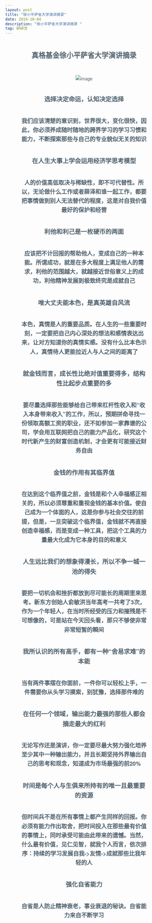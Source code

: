 ```yaml
---
layout: post
title: "徐小平萨省大学演讲摘录"
date: 2019-10-04
description: "徐小平萨省大学演讲摘录 "
tag: 碎碎念 
---
```


<div class="output_wrapper" id="output_wrapper_id" style="font-size: 14px; color: rgb(80, 97, 109); line-height: 1.6; word-spacing: 0px; letter-spacing: 0px; font-family: 'Helvetica Neue', Helvetica, 'Hiragino Sans GB', 'Microsoft YaHei', Arial, sans-serif; margin: 0px 10%; text-align: center;"><h1 id="h" style="color: inherit; line-height: inherit; padding: 0px; margin: 2em 0px; font-weight: bold; font-size: 1.6em;"><span style="font-size: inherit; color: inherit; line-height: inherit; margin: 0px; padding: 0px;">真格基金徐小平萨省大学演讲摘录</span></h1>

![image](https://image.135editor.com/uploadword/5766750/201910/5d96b553-8e24-476f-b381-1449ac10006c.jpg)

<h2 id="h-1" style="color: inherit; line-height: inherit; padding: 0px; margin: 2em 0px; font-weight: bold; font-size: 1.4em;"><span style="font-size: inherit; color: inherit; line-height: inherit; margin: 0px; padding: 0px;">选择决定命运，认知决定选择</span></h2>
<h3 id="h-2" style="color: inherit; line-height: inherit; padding: 0px; margin: 2em 0px; font-weight: bold; font-size: 1.3em;"><span style="font-size: inherit; color: inherit; line-height: inherit; margin: 0px; padding: 0px;">我们应该清楚的意识到，世界很大，变化很快，因此，你必须养成随时随地的跨界学习的学习习惯和能力，不断探索那些与自己的专业貌似无关的知识</span></h3>
<h2 id="h-3" style="color: inherit; line-height: inherit; padding: 0px; margin: 2em 0px; font-weight: bold; font-size: 1.4em;"><span style="font-size: inherit; color: inherit; line-height: inherit; margin: 0px; padding: 0px;">在人生大事上学会运用经济学思考模型</span></h2>
<h3 id="h-4" style="color: inherit; line-height: inherit; padding: 0px; margin: 2em 0px; font-weight: bold; font-size: 1.3em;"><span style="font-size: inherit; color: inherit; line-height: inherit; margin: 0px; padding: 0px;">人的价值高低取决与稀缺性，即不可代替性。所以，无论做什么工作或者薛泽和谁一起工作，都要把事情做到别人无法替代的程度，这是对自我价值最好的保护和经营</span></h3>
<h2 id="h-5" style="color: inherit; line-height: inherit; padding: 0px; margin: 2em 0px; font-weight: bold; font-size: 1.4em;"><span style="font-size: inherit; color: inherit; line-height: inherit; margin: 0px; padding: 0px;">利他和利己是一枚硬币的两面</span></h2>
<h3 id="h-6" style="color: inherit; line-height: inherit; padding: 0px; margin: 2em 0px; font-weight: bold; font-size: 1.3em;"><span style="font-size: inherit; color: inherit; line-height: inherit; margin: 0px; padding: 0px;">应该把不计回报的帮助他人，变成自己的一种本能。所谓成功，就是在多大程度上满足他人的需求，利他的范围越大，就越接近世俗意义上的成功，利他精神发展到极致终究是成就自己</span></h3>
<h2 id="h-7" style="color: inherit; line-height: inherit; padding: 0px; margin: 2em 0px; font-weight: bold; font-size: 1.4em;"><span style="font-size: inherit; color: inherit; line-height: inherit; margin: 0px; padding: 0px;">唯大丈夫能本色，是真英雄自风流</span></h2>
<h3 id="h-8" style="color: inherit; line-height: inherit; padding: 0px; margin: 2em 0px; font-weight: bold; font-size: 1.3em;"><span style="font-size: inherit; color: inherit; line-height: inherit; margin: 0px; padding: 0px;">本色，真情是人的重要品质。在人生的一些重要时刻，一定要把自己内心深处的想法和感情表达出来，让对方知道你的真情实感。没有什么比本色示人，真情待人更能拉近人与人之间的距离了</span></h3>
<h2 id="h-9" style="color: inherit; line-height: inherit; padding: 0px; margin: 2em 0px; font-weight: bold; font-size: 1.4em;"><span style="font-size: inherit; color: inherit; line-height: inherit; margin: 0px; padding: 0px;">就金钱而言，成长性比绝对值重要得多，结构性比起步点重要的多</span></h2>
<h3 id="h-10" style="color: inherit; line-height: inherit; padding: 0px; margin: 2em 0px; font-weight: bold; font-size: 1.3em;"><span style="font-size: inherit; color: inherit; line-height: inherit; margin: 0px; padding: 0px;">要尽量选择那些能够给自己带来杠杆性收入和“收入本身带来收入”的工作，所以，预期拼命寻找一份领取高额工资的职业，还不如参加一家靠谱的公司，学会用互联网把自己的能力产品化，研究这个时代新产生的财富创造机制，才会更有可能接近财务自由</span></h3>
<h2 id="h-11" style="color: inherit; line-height: inherit; padding: 0px; margin: 2em 0px; font-weight: bold; font-size: 1.4em;"><span style="font-size: inherit; color: inherit; line-height: inherit; margin: 0px; padding: 0px;">金钱的作用有其临界值</span></h2>
<h3 id="h-12" style="color: inherit; line-height: inherit; padding: 0px; margin: 2em 0px; font-weight: bold; font-size: 1.3em;"><span style="font-size: inherit; color: inherit; line-height: inherit; margin: 0px; padding: 0px;">在达到这个临界值之前，金钱是和个人幸福感正相关的，所以必须尊重和重视金钱的基本价值。使自己成为一个体面的人，这是你参与社会交往的前提，但是，一旦突破这个临界值，金钱就不再直接创造幸福感，而是变成一种工具，把这个工具的力量最大化成为它本身的目的和意义</span></h3>
<h2 id="h-13" style="color: inherit; line-height: inherit; padding: 0px; margin: 2em 0px; font-weight: bold; font-size: 1.4em;"><span style="font-size: inherit; color: inherit; line-height: inherit; margin: 0px; padding: 0px;">人生远比我们的想象得漫长，所以不争一城一池的得失</span></h2>
<h3 id="h3" style="color: inherit; line-height: inherit; padding: 0px; margin: 2em 0px; font-weight: bold; font-size: 1.3em;"><span style="font-size: inherit; color: inherit; line-height: inherit; margin: 0px; padding: 0px;">要把一切机会和挫折都放到尽可能长的周期里来思考。新东方创始人俞敏洪当年高考一共考了3次，作为一个年轻人，在当时所经受的压力和摧残是不可想像的，可是站在今天回头看，那只不够使非常非常短暂的瞬间</span></h3>
<h2 id="h-14" style="color: inherit; line-height: inherit; padding: 0px; margin: 2em 0px; font-weight: bold; font-size: 1.4em;"><span style="font-size: inherit; color: inherit; line-height: inherit; margin: 0px; padding: 0px;">我所认识的所有高手，都有一种“舍易求难”的本能</span></h2>
<h3 id="h-15" style="color: inherit; line-height: inherit; padding: 0px; margin: 2em 0px; font-weight: bold; font-size: 1.3em;"><span style="font-size: inherit; color: inherit; line-height: inherit; margin: 0px; padding: 0px;">当有两件事摆在你面前，一件你可以轻松上手，一件需要你从头学习摸索，别犹豫，选择那件难的</span></h3>
<h2 id="h-16" style="color: inherit; line-height: inherit; padding: 0px; margin: 2em 0px; font-weight: bold; font-size: 1.4em;"><span style="font-size: inherit; color: inherit; line-height: inherit; margin: 0px; padding: 0px;">在任何一个领域，输出能力最强的那些人都会摘走最大的红利</span></h2>
<h3 id="h20" style="color: inherit; line-height: inherit; padding: 0px; margin: 2em 0px; font-weight: bold; font-size: 1.3em;"><span style="font-size: inherit; color: inherit; line-height: inherit; margin: 0px; padding: 0px;">无论写作还是演讲，你一定要尽最大努力强化培养至少其中一种输出能力，并且长期坚持外界输出自己的思考和观念，知道成为市场最强的前20%</span></h3>
<h2 id="h-17" style="color: inherit; line-height: inherit; padding: 0px; margin: 2em 0px; font-weight: bold; font-size: 1.4em;"><span style="font-size: inherit; color: inherit; line-height: inherit; margin: 0px; padding: 0px;">时间是每个人与生俱来所持有的唯一且最重要的资源</span></h2>
<h3 id="h-18" style="color: inherit; line-height: inherit; padding: 0px; margin: 2em 0px; font-weight: bold; font-size: 1.3em;"><span style="font-size: inherit; color: inherit; line-height: inherit; margin: 0px; padding: 0px;">但时间兵不是在所有事情上都产生同样的回报。你必须有能力作出取舍，把时间投入在那些最有价值的事情上，同时承受可能由此带来的遗憾。当然，什么最有价值，见仁见智，就我个人而言，依次排序：持续的学习发展自我-&gt;友情-&gt;成就那些比我年轻的人</span></h3>
<h2 id="h-19" style="color: inherit; line-height: inherit; padding: 0px; margin: 2em 0px; font-weight: bold; font-size: 1.4em;"><span style="font-size: inherit; color: inherit; line-height: inherit; margin: 0px; padding: 0px;">强化自省能力</span></h2>
<h3 id="h-20" style="color: inherit; line-height: inherit; padding: 0px; margin: 2em 0px; font-weight: bold; font-size: 1.3em;"><span style="font-size: inherit; color: inherit; line-height: inherit; margin: 0px; padding: 0px;">自省是人防止精神衰老，事业衰退的秘诀。自省能力来自不断学习</span></h3></div>
